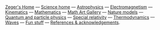 [Zeger's Home](https://www.hendrikse.name/) &mdash;
[Science home](https://www.hendrikse.name/science/) &mdash; [Astrophysics](#astrophysics) &mdash; 
[Electromagnetism](#electromagnetism) &mdash; [Kinematics](#kinematics) &mdash; [Mathematics](#mathematics) &mdash;
[Math Art Gallery](geometry.html) &mdash; [Nature models](#nature) &mdash;
[Quantum and particle physics](#quantum) &mdash; [Special relativity](#relativity) &mdash;
[Thermodynamics](#thermodynamics) &mdash;[Waves](#waves) &mdash; [Fun stuff](fun.html) &mdash;
[References &amp; acknowledgements](#references).

